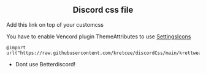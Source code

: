 <h2 align="center">Discord css file</h2>

Add this link on top of your customcss 

You have to enable Vencord plugin ThemeAttributes to use [SettingsIcons](https://minidiscordthemes.github.io/SettingsIcons/SettingsIcons.theme.css)

```
@import url("https://raw.githubusercontent.com/kretcee/discordCss/main/krettweak.css");
```

- Dont use Betterdiscord!
